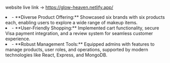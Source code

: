 website live link -> https://glow-heaven.netlify.app/

<li>- **Diverse Product Offering:** Showcased six brands with six products each, enabling users to explore a wide range of makeup items. </li> 
<li>- **User-Friendly Shopping:** Implemented cart functionality, secure Visa payment integration, and a review system for seamless customer experience.</li>  
<li>- **Robust Management Tools:** Equipped admins with features to manage products, user roles, and operations, supported by modern technologies like React, Express, and MongoDB.</li>  